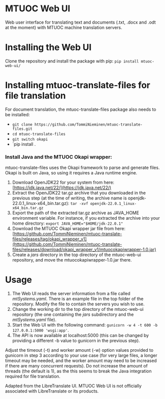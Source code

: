 # MTUOC Web UI

Web user interface for translating text and documents (.txt, .docx and .odt at the moment) with MTUOC machine translation servers.

# Installing the Web UI

Clone the repository and install the package with pip: `pip install mtuoc-web-ui/`

# Installing mtuoc-translate-files for file translation

For document translation, the mtuoc-translate-files package also needs to be installed:
   - `git clone https://github.com/TommiNieminen/mtuoc-translate-files.git`
   - `cd mtuoc-translate-files`
   - `git switch okapi`
   - `pip install .

### Install Java and the MTUOC Okapi wrapper:

mtuoc-translate-files uses the Okapi framework to parse and generate files. Okapi is built on Java, so using it requires a Java runtime engine.

1. Download OpenJDK22 for your system from here: [https://jdk.java.net/22/](https://jdk.java.net/22/)
2. Extract the OpenJDK22 tar.gz archive that you downloaded in the previous step (at the time of writing, the archive name is openjdk-22.0.1_linux-x64_bin.tar.gz): `tar -xvf openjdk-22.0.1_linux-x64_bin.tar.gz`
3. Export the path of the extracted tar.gz archive as JAVA_HOME environment variable. For instance, if you extracted the archive into your home directory: `export JAVA_HOME="$HOME/jdk-22.0.1"`
4. Download the MTUOC Okapi wrapper jar file from here: [https://github.com/TommiNieminen/mtuoc-translate-files/releases/tag/okapi_wrapper_v1](https://github.com/TommiNieminen/mtuoc-translate-files/releases/download/okapi_wrapper_v1/mtuocokapiwrapper-1.0.jar)
5. Create a _jars_ directory in the top directory of the mtuoc-web-ui repository, and move the mtuocokapiwrapper-1.0.jar there.

# Usage

1. The Web UI reads the server information from a file called _mtSystems.yaml_. There is an example file in the top folder of the repository. Modify the file to contain the servers you wish to use.
2. Change the working dir to the top directory of the mtuoc-web-ui repository (the one containing the _jars_ subdirectory and the _mtSystems.yaml_ file).
3. Start the Web UI with the following command: `gunicorn -w 4 -t 600 -b 127.0.0.1:5000 'wsgi:app'`.
4. The API is now available at localhost:5000 (this can be changed by providing a different -b value to gunicorn in the previous step).

Adjust the timeout (-t) and worker amount (-w) option values provided to gunicorn in step 3 according to your use case (for very large files, a longer timeout may be needed, and the worker amount may need to be increased if there are many concurrent requests). Do not increase the amount of threads (the default is 1), as the this seems to break the Java integration required for file translation.

Adapted from the LibreTranslate UI. MTUOC Web UI is not officially associated with LibreTranslate or its products.
